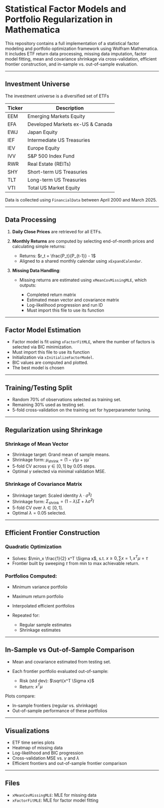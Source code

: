 # Statistical Factor Models and Portfolio Regularization in Mathematica

This repository contains a full implementation of a statistical factor modeling and portfolio optimization framework using Wolfram Mathematica. It includes ETF return data processing, missing data imputation, factor model fitting, mean and covariance shrinkage via cross-validation, efficient frontier construction, and in-sample vs. out-of-sample evaluation.

---

## Investment Universe

The investment universe is a diversified set of ETFs

| Ticker | Description                      |
| ------ | -------------------------------- |
| EEM    | Emerging Markets Equity          |
| EFA    | Developed Markets ex-US & Canada |
| EWJ    | Japan Equity                     |
| IEF    | Intermediate US Treasuries       |
| IEV    | Europe Equity                    |
| IVV    | S\&P 500 Index Fund              |
| RWR    | Real Estate (REITs)              |
| SHY    | Short-term US Treasuries         |
| TLT    | Long-term US Treasuries          |
| VTI    | Total US Market Equity           |

Data is collected using `FinancialData` between April 2000 and March 2025.

---

##  Data Processing

1. **Daily Close Prices** are retrieved for all ETFs.
2. **Monthly Returns** are computed by selecting end-of-month prices and calculating simple returns:

   * Returns: $r_t = \frac{P_t}{P_{t-1}} - 1$
   * Aligned to a shared monthly calendar using `xExpandCalendar`.
3. **Missing Data Handling**:

   * Missing returns are estimated using `xMeanCovMissingMLE`, which outputs:

     * Completed return matrix
     * Estimated mean vector and covariance matrix
     * Log-likelihood progression and run ID
     * Must import this file to use its function
---

## Factor Model Estimation

* Factor model is fit using `xFactorFitMLE`, where the number of factors is selected via BIC minimization.
* Must import this file to use its function
* Initialization via `xInitializeFactorModel`.
* BIC values are computed and plotted.
* The best model is chosen

---

##  Training/Testing Split

* Random 70% of observations selected as training set.
* Remaining 30% used as testing set.
* 5-fold cross-validation on the training set for hyperparameter tuning.

---

## Regularization using Shrinkage

### Shrinkage of Mean Vector

* Shrinkage target: Grand mean of sample means.
* Shrinkage form: $\mu_{\text{shrink}} = (1 - \gamma) \mu + \gamma \bar{\mu}$
* 5-fold CV across $\gamma \in [0, 1]$ by 0.05 steps.
* Optimal $\gamma$ selected via minimal validation MSE.

### Shrinkage of Covariance Matrix

* Shrinkage target: Scaled identity $\lambda \cdot \bar{\sigma}^2 I$
* Shrinkage form: $\Sigma_{\text{shrink}} = (1 - \lambda) \Sigma + \lambda \bar{\sigma}^2 I$
* 5-fold CV over $\lambda \in [0, 1]$.
* Optimal $\lambda = 0.05$ selected.

---

## Efficient Frontier Construction

### Quadratic Optimization

* Solves: $\min_x \frac{1}{2} x^T \Sigma x$, s.t. $x \geq 0, \sum x = 1, x^T \mu = \tau$
* Frontier built by sweeping $\tau$ from min to max achievable return.

### Portfolios Computed:

* Minimum variance portfolio
* Maximum return portfolio
* Interpolated efficient portfolios
* Repeated for:

  * Regular sample estimates
  * Shrinkage estimates

---

##  In-Sample vs Out-of-Sample Comparison

* Mean and covariance estimated from testing set.
* Each frontier portfolio evaluated out-of-sample:

  * Risk (std dev): $\sqrt{x^T \Sigma x}$
  * Return: $x^T \mu$

Plots compare:

* In-sample frontiers (regular vs. shrinkage)
* Out-of-sample performance of these portfolios

---

##  Visualizations

* ETF time series plots
* Heatmap of missing data
* Log-likelihood and BIC progression
* Cross-validation MSE vs. $\gamma$ and $\lambda$
* Efficient frontiers and out-of-sample frontier comparison

---

##  Files

* `xMeanCovMissingMLE`: MLE for missing data
* `xFactorFitMLE`: MLE for factor model fitting

